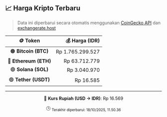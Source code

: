 

<!-- HARGA_KRIPTO -->
## 📈 Harga Kripto Terbaru

> Data ini diperbarui secara otomatis menggunakan [CoinGecko API](https://www.coingecko.com/) dan [exchangerate.host](https://exchangerate.host/)

<div align="center">

| 🪙 Token | 💰 Harga (IDR) |
|:------:|---------------:|
| 🟠 **Bitcoin (BTC)**   | Rp 1.765.299.527 |
| 🔵 **Ethereum (ETH)**  | Rp 63.712.779 |
| 🟣 **Solana (SOL)**    | Rp 3.040.970 |
| 🟢 **Tether (USDT)**   | Rp 16.585 |

---

💱 **Kurs Rupiah (USD → IDR)**: Rp 16.569

🕒 <sub>Terakhir diperbarui: 18/10/2025, 11.50.36</sub>

</div>
<!-- /HARGA_KRIPTO -->